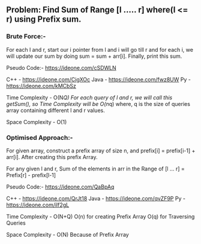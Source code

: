 ## Problem: Find Sum of Range  [l ..... r] where(l <= r) using Prefix sum. 

### Brute Force:-

For each l and r, start our i pointer from l and i will go till r and for each i, we will update our sum by doing sum = sum + arr[i]. Finally, print this sum.


Pseudo Code:- https://ideone.com/cSDWLN

C++ - https://ideone.com/CigXOc
Java - https://ideone.com/fwz8UW
Py - https://ideone.com/kMCbSz

Time Complexity - O(N*Q) 
For each query of l and r, we will call this getSum(), so Time Complexity will be O(n*q) where, q is the size of queries array containing different l and r values.

Space Complexity - O(1)

### Optimised Approach:-

For given array, construct a prefix array of size n, and prefix[i] = prefix[i-1] + arr[i]. After creating this prefix Array.

For any given l and r, 
Sum of the elements in arr in the Range of [l … r] = Prefix[r] - prefix[l-1]

Pseudo Code:- https://ideone.com/QaBpAq

C++ - https://ideone.com/QrJt18
Java - https://ideone.com/qvZF9P
Py - https://ideone.com/ilf2gL

Time Complexity - O(N+Q) 
O(n) for creating Prefix Array
O(q) for Traversing Queries 

Space Complexity - O(N) Because of Prefix Array
